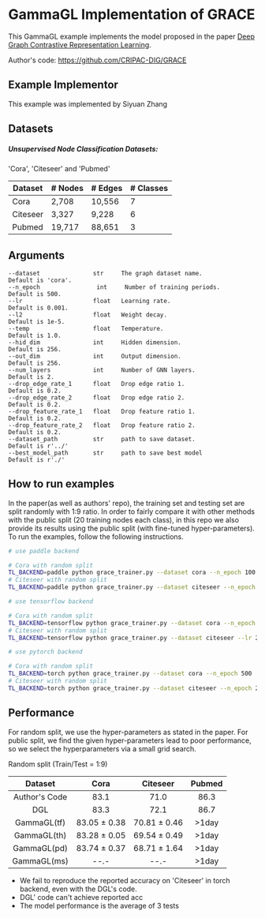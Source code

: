 # GammaGL Implementation of GRACE
This GammaGL example implements the model proposed in the paper [Deep Graph Contrastive Representation Learning](https://arxiv.org/abs/2006.04131).

Author's code: https://github.com/CRIPAC-DIG/GRACE

## Example Implementor

This example was implemented by Siyuan Zhang

## Datasets

##### Unsupervised Node Classification Datasets:

'Cora', 'Citeseer' and 'Pubmed'

| Dataset  | # Nodes | # Edges | # Classes |
| -------- | ------- | ------- | --------- |
| Cora     | 2,708   | 10,556  | 7         |
| Citeseer | 3,327   | 9,228   | 6         |
| Pubmed   | 19,717  | 88,651  | 3         |


## Arguments

```
--dataset               str     The graph dataset name.                Default is 'cora'.
--n_epoch                int     Number of training periods.            Default is 500.
--lr                    float   Learning rate.                         Default is 0.001.
--l2                    float   Weight decay.                          Default is 1e-5.
--temp                  float   Temperature.                           Default is 1.0.
--hid_dim               int     Hidden dimension.                      Default is 256.
--out_dim               int     Output dimension.                      Default is 256.
--num_layers            int     Number of GNN layers.                  Default is 2.
--drop_edge_rate_1      float   Drop edge ratio 1.                     Default is 0.2. 
--drop_edge_rate_2      float   Drop edge ratio 2.                     Default is 0.2. 
--drop_feature_rate_1   float   Drop feature ratio 1.                  Default is 0.2. 
--drop_feature_rate_2   float   Drop feature ratio 2.                  Default is 0.2. 
--dataset_path          str     path to save dataset.                  Default is r'../'
--best_model_path       str     path to save best model                Default is r'./'
```

## How to run examples

In the paper(as well as authors' repo), the training set and testing set are split randomly with 1:9 ratio. In order to fairly compare it with other methods with the public split (20 training nodes each class), in this repo we also provide its results using the public split (with fine-tuned hyper-parameters). To run the examples, follow the following instructions.

```bash
# use paddle backend

# Cora with random split
TL_BACKEND=paddle python grace_trainer.py --dataset cora --n_epoch 100
# Citeseer with random split
TL_BACKEND=paddle python grace_trainer.py --dataset citeseer --n_epoch 20
```
```bash
# use tensorflow backend

# Cora with random split
TL_BACKEND=tensorflow python grace_trainer.py --dataset cora --n_epoch 150
# Citeseer with random split
TL_BACKEND=tensorflow python grace_trainer.py --dataset citeseer --lr 2e-3 --n_epoch 75 --hid_dim 256

```
```bash 
# use pytorch backend

# Cora with random split
TL_BACKEND=torch python grace_trainer.py --dataset cora --n_epoch 500
# Citeseer with random split
TL_BACKEND=torch python grace_trainer.py --dataset citeseer --n_epoch 200 --lr 1e-3 --l2 1e-5 --hid_dim 256 --drop_edge_rate_1 0.2 --drop_edge_rate_2 0.0 --drop_feature_rate_1 0.3 --drop_feature_rate_2 0.2 --temp 0.9


```

## 	Performance

For random split, we use the hyper-parameters as stated in the paper. For public split,  we find the given hyper-parameters lead to poor performance, so we select the hyperparameters via a small grid search.

Random split (Train/Test = 1:9)





|      Dataset      |     Cora     |   Citeseer   | Pubmed |
| :---------------: | :----------: | :----------: | :----: |
|   Author's Code   | 83.1         |   71.0       |  86.3  |
|        DGL        | 83.3         |   72.1       |  86.7  |
|     GammaGL(tf)   | 83.05 ± 0.38 | 70.81 ± 0.46 |  >1day |
|     GammaGL(th)   | 83.28 ± 0.05 | 69.54 ± 0.49 |  >1day |
|     GammaGL(pd)   | 83.74 ± 0.37 | 68.71 ± 1.64 |  >1day |
|     GammaGL(ms)   | --.- |   --.-   |  >1day |

* We fail to reproduce the reported accuracy on 'Citeseer' in torch backend, even with the DGL's code.
* DGL' code can't achieve reported acc
* The model performance is the average of 3 tests
